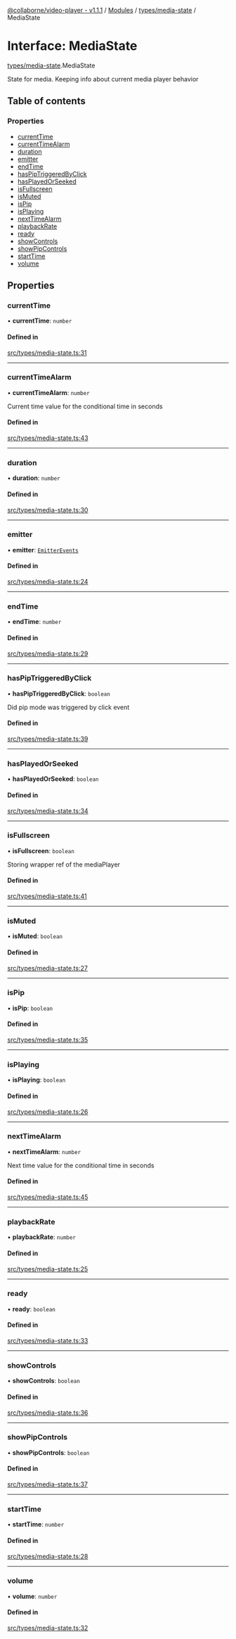 [@collaborne/video-player - v1.1.1](/docs/../README.md) / [Modules](/docs/modules.md) / [types/media-state](/docs/modules/types_media_state.md) / MediaState

# Interface: MediaState

[types/media-state](/docs/modules/types_media_state.md).MediaState

State for media. Keeping info about current media player behavior

## Table of contents

### Properties

- [currentTime](/docs/interfaces/types_media_state.MediaState.md#currenttime)
- [currentTimeAlarm](/docs/interfaces/types_media_state.MediaState.md#currenttimealarm)
- [duration](/docs/interfaces/types_media_state.MediaState.md#duration)
- [emitter](/docs/interfaces/types_media_state.MediaState.md#emitter)
- [endTime](/docs/interfaces/types_media_state.MediaState.md#endtime)
- [hasPipTriggeredByClick](/docs/interfaces/types_media_state.MediaState.md#haspiptriggeredbyclick)
- [hasPlayedOrSeeked](/docs/interfaces/types_media_state.MediaState.md#hasplayedorseeked)
- [isFullscreen](/docs/interfaces/types_media_state.MediaState.md#isfullscreen)
- [isMuted](/docs/interfaces/types_media_state.MediaState.md#ismuted)
- [isPip](/docs/interfaces/types_media_state.MediaState.md#ispip)
- [isPlaying](/docs/interfaces/types_media_state.MediaState.md#isplaying)
- [nextTimeAlarm](/docs/interfaces/types_media_state.MediaState.md#nexttimealarm)
- [playbackRate](/docs/interfaces/types_media_state.MediaState.md#playbackrate)
- [ready](/docs/interfaces/types_media_state.MediaState.md#ready)
- [showControls](/docs/interfaces/types_media_state.MediaState.md#showcontrols)
- [showPipControls](/docs/interfaces/types_media_state.MediaState.md#showpipcontrols)
- [startTime](/docs/interfaces/types_media_state.MediaState.md#starttime)
- [volume](/docs/interfaces/types_media_state.MediaState.md#volume)

## Properties

### currentTime

• **currentTime**: `number`

#### Defined in

[src/types/media-state.ts:31](https://github.com/Collaborne/video-player/blob/0cbe36f/src/types/media-state.ts#L31)

___

### currentTimeAlarm

• **currentTimeAlarm**: `number`

Current time value for the conditional time in seconds

#### Defined in

[src/types/media-state.ts:43](https://github.com/Collaborne/video-player/blob/0cbe36f/src/types/media-state.ts#L43)

___

### duration

• **duration**: `number`

#### Defined in

[src/types/media-state.ts:30](https://github.com/Collaborne/video-player/blob/0cbe36f/src/types/media-state.ts#L30)

___

### emitter

• **emitter**: [`EmitterEvents`](/docs/modules/types_emitters.md#emitterevents)

#### Defined in

[src/types/media-state.ts:24](https://github.com/Collaborne/video-player/blob/0cbe36f/src/types/media-state.ts#L24)

___

### endTime

• **endTime**: `number`

#### Defined in

[src/types/media-state.ts:29](https://github.com/Collaborne/video-player/blob/0cbe36f/src/types/media-state.ts#L29)

___

### hasPipTriggeredByClick

• **hasPipTriggeredByClick**: `boolean`

Did pip mode was triggered by click event

#### Defined in

[src/types/media-state.ts:39](https://github.com/Collaborne/video-player/blob/0cbe36f/src/types/media-state.ts#L39)

___

### hasPlayedOrSeeked

• **hasPlayedOrSeeked**: `boolean`

#### Defined in

[src/types/media-state.ts:34](https://github.com/Collaborne/video-player/blob/0cbe36f/src/types/media-state.ts#L34)

___

### isFullscreen

• **isFullscreen**: `boolean`

Storing wrapper ref of the mediaPlayer

#### Defined in

[src/types/media-state.ts:41](https://github.com/Collaborne/video-player/blob/0cbe36f/src/types/media-state.ts#L41)

___

### isMuted

• **isMuted**: `boolean`

#### Defined in

[src/types/media-state.ts:27](https://github.com/Collaborne/video-player/blob/0cbe36f/src/types/media-state.ts#L27)

___

### isPip

• **isPip**: `boolean`

#### Defined in

[src/types/media-state.ts:35](https://github.com/Collaborne/video-player/blob/0cbe36f/src/types/media-state.ts#L35)

___

### isPlaying

• **isPlaying**: `boolean`

#### Defined in

[src/types/media-state.ts:26](https://github.com/Collaborne/video-player/blob/0cbe36f/src/types/media-state.ts#L26)

___

### nextTimeAlarm

• **nextTimeAlarm**: `number`

Next time value for the conditional time in seconds

#### Defined in

[src/types/media-state.ts:45](https://github.com/Collaborne/video-player/blob/0cbe36f/src/types/media-state.ts#L45)

___

### playbackRate

• **playbackRate**: `number`

#### Defined in

[src/types/media-state.ts:25](https://github.com/Collaborne/video-player/blob/0cbe36f/src/types/media-state.ts#L25)

___

### ready

• **ready**: `boolean`

#### Defined in

[src/types/media-state.ts:33](https://github.com/Collaborne/video-player/blob/0cbe36f/src/types/media-state.ts#L33)

___

### showControls

• **showControls**: `boolean`

#### Defined in

[src/types/media-state.ts:36](https://github.com/Collaborne/video-player/blob/0cbe36f/src/types/media-state.ts#L36)

___

### showPipControls

• **showPipControls**: `boolean`

#### Defined in

[src/types/media-state.ts:37](https://github.com/Collaborne/video-player/blob/0cbe36f/src/types/media-state.ts#L37)

___

### startTime

• **startTime**: `number`

#### Defined in

[src/types/media-state.ts:28](https://github.com/Collaborne/video-player/blob/0cbe36f/src/types/media-state.ts#L28)

___

### volume

• **volume**: `number`

#### Defined in

[src/types/media-state.ts:32](https://github.com/Collaborne/video-player/blob/0cbe36f/src/types/media-state.ts#L32)
